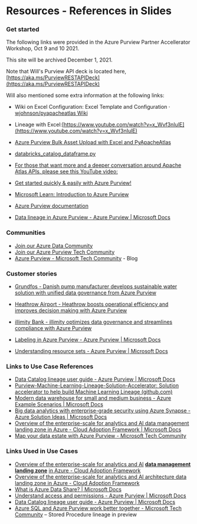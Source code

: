 # Resources - References in Slides
### Get started

The following links were provided in the Azure Purview Partner Accellerator Workshop, Oct 9 and 10 2021.

This site will be archived December 1, 2021.

Note that Will's Purview API deck is located here, [https://aka.ms/PurviewRESTAPIDeck](https://aka.ms/PurviewRESTAPIDeck)

Will also mentioned some extra information at the following links:

* Wiki on Excel Configuration: Excel Template and Configuration · [wjohnson/pyapacheatlas Wiki](https://github.com/wjohnson/pyapacheatlas/wiki/Excel-Template-and-Configuration)
* Lineage with Excel:[https://www.youtube.com/watch?v=x_Wvf3nIulE](https://www.youtube.com/watch?v=x_Wvf3nIulE)
* [Azure Purview Bulk Asset Upload with Excel and PyApacheAtlas](https://www.youtube.com/watch?v=27jRUydL6qE)
* [databricks_catalog_dataframe.py](https://github.com/wjohnson/pyapacheatlas/blob/master/samples/databricks_catalog_dataframe.py)
* [For those that want more and a deeper conversation around Apache Atlas APIs, please see this YouTube video:](https://www.youtube.com/watch?v=4qzjnMf1GN4)



*   [Get started quickly & easily with Azure Purview!](https://azure.microsoft.com/en-us/services/purview/)
*   [Microsoft Learn: Introduction to Azure Purview](https://docs.microsoft.com/en-us/learn/modules/intro-to-azure-purview/)
*   [Azure Purview documentation](https://docs.microsoft.com/en-us/azure/purview/)
*   [Data lineage in Azure Purview - Azure Purview | Microsoft Docs](https://docs.microsoft.com/en-us/azure/purview/concept-data-lineage)

### Communities

*   [Join our Azure Data Community](https://www.microsoft.com/en-us/sql-server/community?activetab=pivot_1%3aprimaryr3)
*   [Join our Azure Purview Tech Community](https://techcommunity.microsoft.com/t5/azure-purview/bg-p/AzurePurviewBlog)
*   [Azure Purview - Microsoft Tech Community](https://techcommunity.microsoft.com/t5/azure-purview/bg-p/AzurePurviewBlog) - Blog

### Customer stories

*   [Grundfos - Danish pump manufacturer develops sustainable water solution with unified data governance from Azure Purview](https://customers.microsoft.com/en-gb/story/856266-grundfos-manufacturing-azure-purview)
*   [Heathrow Airport - Heathrow boosts operational efficiency and improves decision making with Azure Purview](https://customers.microsoft.com/en-us/story/1383581039090498352-heathrow-airport-travel-azure)
*   [illimity Bank - illimity optimizes data governance and streamlines compliance with Azure Purview](https://customers.microsoft.com/en-gb/story/861887-illimity-banking-capital-markets-azure)

*   [Labeling in Azure Purview - Azure Purview | Microsoft Docs](https://docs.microsoft.com/en-us/azure/purview/create-sensitivity-label)
*   [Understanding resource sets - Azure Purview | Microsoft Docs](https://docs.microsoft.com/en-us/azure/purview/concept-resource-sets)

### Links to Use Case References

*   [Data Catalog lineage user guide - Azure Purview | Microsoft Docs](https://docs.microsoft.com/en-us/azure/purview/catalog-lineage-user-guide)
*   [Purview-Machine-Learning-Lineage-Solution-Accelerator: Solution accelerator to help build Machine Learning Lineage (github.com)](https://github.com/microsoft/Purview-Machine-Learning-Lineage-Solution-Accelerator)
*   [Modern data warehouse for small and medium business - Azure Example Scenarios | Microsoft Docs](https://docs.microsoft.com/en-us/azure/architecture/example-scenario/data/small-medium-data-warehouse)
*   [Big data analytics with enterprise-grade security using Azure Synapse - Azure Solution Ideas | Microsoft Docs](https://docs.microsoft.com/en-us/azure/architecture/solution-ideas/articles/big-data-analytics-enterprise-grade-security)
*   [Overview of the enterprise-scale for analytics and AI data management landing zone in Azure - Cloud Adoption Framework | Microsoft Docs](https://docs.microsoft.com/en-us/azure/cloud-adoption-framework/scenarios/data-management/architectures/data-management-landing-zone)
*   [Map your data estate with Azure Purview - Microsoft Tech Community](https://techcommunity.microsoft.com/t5/azure-purview/map-your-data-estate-with-azure-purview/ba-p/1958197)

### Links Used in Use Cases

*   [Overview of the enterprise-scale for analytics and AI](https://docs.microsoft.com/en-us/azure/cloud-adoption-framework/scenarios/data-management/architectures/data-management-landing-zone) **[data management landing zone](https://docs.microsoft.com/en-us/azure/cloud-adoption-framework/scenarios/data-management/architectures/data-management-landing-zone)** [in Azure - Cloud Adoption Framework](https://docs.microsoft.com/en-us/azure/cloud-adoption-framework/scenarios/data-management/architectures/data-management-landing-zone)[](https://docs.microsoft.com/en-us/azure/cloud-adoption-framework/scenarios/data-management/architectures/data-management-landing-zone)
*   [Overview of the enterprise-scale for analytics and AI architecture data landing zone in Azure - Cloud Adoption Framework](https://docs.microsoft.com/en-us/azure/cloud-adoption-framework/scenarios/data-management/architectures/data-landing-zone)
*   [What is Azure Data Share? | Microsoft Docs](https://docs.microsoft.com/en-us/azure/data-share/overview)
*   [Understand access and permissions - Azure Purview | Microsoft Docs](https://docs.microsoft.com/en-us/azure/purview/catalog-permissions)[](https://docs.microsoft.com/en-us/azure/cloud-adoption-framework/scenarios/data-management/architectures/data-management-landing-zone)
*   [Data Catalog lineage user guide - Azure Purview | Microsoft Docs](https://docs.microsoft.com/en-us/azure/purview/catalog-lineage-user-guide)
*   [Azure SQL and Azure Purview work better together - Microsoft Tech Community](https://techcommunity.microsoft.com/t5/azure-sql/azure-sql-and-azure-purview-work-better-together/ba-p/2812912) – Stored Procedure lineage in preview
